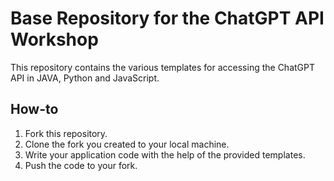 # Base Repository for the ChatGPT API Workshop
This repository contains the various templates for accessing the ChatGPT API in JAVA, Python and JavaScript.

## How-to
1. Fork this repository.
2. Clone the fork you created to your local machine.
3. Write your application code with the help of the provided templates.
4. Push the code to your fork.
